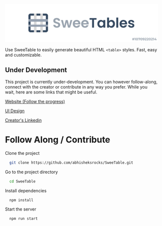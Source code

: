 ![SweeTable](./docs/images/main-header.png)

Use SweeTable to easily generate beautiful HTML `<table>` styles. Fast, easy and customizable.

## Under Development

This project is currently under-development. You can however follow-along, connect with the creator or contribute in any way you prefer. While you wait, here are some links that might be useful.

[Website (Follow the progress)](https://abhisheksrocks.github.io/SweeTable/)

[UI Design](https://www.figma.com/file/5r69EhmqiLOvpY21oU4vfG/Untitled?node-id=0%3A1)

[Creator's Linkedin](https://www.linkedin.com/in/abhishek-97099b125/)

# Follow Along / Contribute

Clone the project

```bash
  git clone https://github.com/abhisheksrocks/SweeTable.git
```

Go to the project directory

```bash
  cd SweeTable
```

Install dependencies

```bash
  npm install
```

Start the server

```bash
  npm run start
```
